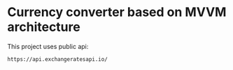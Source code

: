 # Currency converter based on MVVM architecture

This project uses public api: 
```
https://api.exchangeratesapi.io/
```
